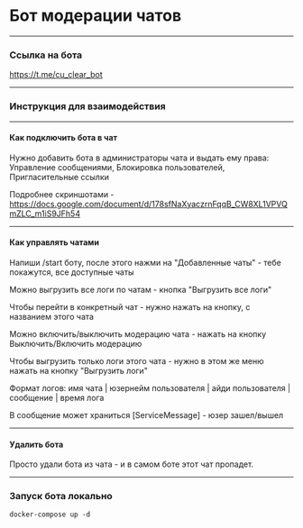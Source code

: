 # Бот модерации чатов

_____

### Ссылка на бота

https://t.me/cu_clear_bot
___

### Инструкция для взаимодействия

___

#### Как подключить бота в чат

Нужно добавить бота в администраторы чата и выдать ему права: Управление
сообщениями, Блокировка пользователей, Пригласительные ссылки

Подробнее
скриншотами - https://docs.google.com/document/d/178sfNaXyaczrnFqqB_CW8XL1VPVQmZLC_m1iS9JFh54
___

#### Как управлять чатами

Напиши /start боту, после этого нажми на "Добавленные чаты" - тебе покажутся,
все доступные чаты

Можно выгрузить все логи по чатам - кнопка "Выгрузить все логи"

Чтобы перейти в конкретный чат - нужно нажать на кнопку, с названием этого чата

Можно включить/выключить модерацию чата - нажать на кнопку Выключить/Включить
модерацию

Чтобы выгрузить только логи этого чата - нужно в этом же меню нажать на кнопку
"Выгрузить логи"

Формат логов:
имя чата | юзернейм пользователя | айди пользователя | сообщение | время лога

В сообщение может храниться [ServiceMessage] - юзер зашел/вышел
____
#### Удалить бота 

Просто удали бота из чата - и в самом боте этот чат пропадет.
____
### Запуск бота локально

    docker-compose up -d